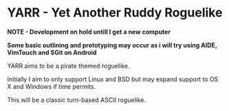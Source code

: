 # YARR - Yet Another Ruddy Roguelike

**NOTE - Development on hold untill I get a new computer**

**Some basic outlining and prototyping may occur as i will try using AIDE, VimTouch and SGit on Android**

YARR aims to be a pirate themed roguelike.

Initially I aim to only support Linux and BSD but may expand support to
OS X and Windows if time permits.

This will be a classic turn-based ASCII roguelike.
